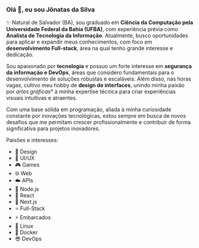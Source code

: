 ### Olá 👋, eu sou Jônatas da Silva

✨ Natural de Salvador (BA), sou graduado em **Ciência da Computação pela Universidade Federal da Bahia (UFBA)**, com experiência prévia como **Analista de Tecnologia da Informação**. Atualmente, busco oportunidades para aplicar e expandir meus conhecimentos, com foco em **desenvolvimento Full-stack**, área na qual tenho grande interesse e dedicação.

Sou apaixonado por **tecnologia** e possuo um forte interesse em **segurança da informação e DevOps**, áreas que considero fundamentais para o desenvolvimento de soluções robustas e escaláveis. Além disso, nas horas vagas, cultivo meu hobby de **design de interfaces**, unindo minha paixão por *artes gráficas** à minha expertise técnica para criar experiências visuais intuitivas e atraentes.

Com uma base sólida em programação, aliada à minha curiosidade constante por inovações tecnológicas, estou sempre em busca de novos desafios que me permitam crescer profissionalmente e contribuir de forma significativa para projetos inovadores.

Paixões e interesses:

- 🎨 Design
- 📐 UI/UX
- 🎮 Games
- 🌐 Web
- ☁️ APIs
- 💚 Node.js
- 💜 React
- 💙 Next.js
- ⭐ Full-Stack
- ⚡ Embarcados
- 🐧 Linux
- 🐋 Docker
- 😎 DevOps

<!--
**jonatasdasilva/jonatasdasilva** is a ✨ _special_ ✨ repository because its `README.md` (this file) appears on your GitHub profile.

Here are some ideas to get you started:

- 🔭 I’m currently working on ...
- 🌱 I’m currently learning ...
- 👯 I’m looking to collaborate on ...
- 🤔 I’m looking for help with ...
- 💬 Ask me about ...
- 📫 How to reach me: ...
- 😄 Pronouns: ...
- ⚡ Fun fact: ...
-->
